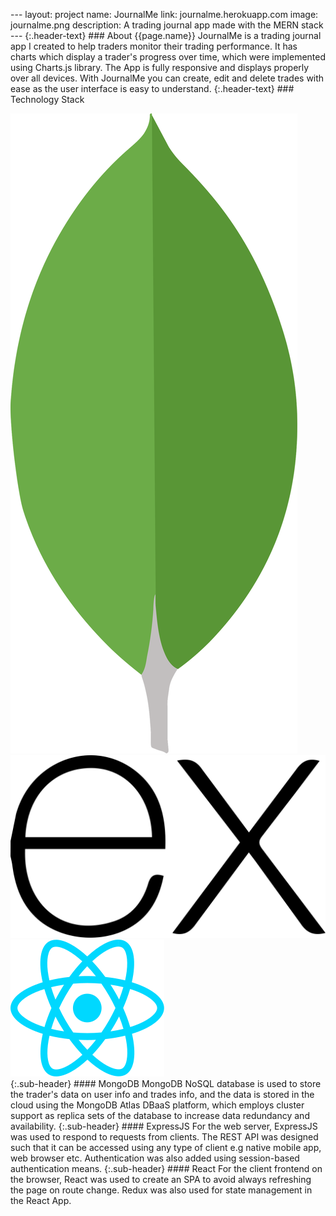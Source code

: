 --- layout: project name: JournalMe link: journalme.herokuapp.com image: journalme.png description: A trading journal app made with the MERN stack --- {:.header-text} ### About {{page.name}} JournalMe is a trading journal app I created to help traders monitor their trading performance. It has charts which display a trader's progress over time, which were implemented using Charts.js library. The App is fully responsive and displays properly over all devices. With JournalMe you can create, edit and delete trades with ease as the user interface is easy to understand. {:.header-text} ### Technology Stack<div class="flex justify-center align-center tech-stack"><img src="../assets/images/mongodb.svg" alt="MongoDB" class="tech-icon"/> <img src="../assets/images/expressjs.svg" alt="ExpressJS" class="tech-icon"/> <img src="../assets/images/react-js.svg" alt="React" class="tech-icon"/></div>{:.sub-header} #### MongoDB MongoDB NoSQL database is used to store the trader's data on user info and trades info, and the data is stored in the cloud using the MongoDB Atlas DBaaS platform, which employs cluster support as replica sets of the database to increase data redundancy and availability. {:.sub-header} #### ExpressJS For the web server, ExpressJS was used to respond to requests from clients. The REST API was designed such that it can be accessed using any type of client e.g native mobile app, web browser etc. Authentication was also added using session-based authentication means. {:.sub-header} #### React For the client frontend on the browser, React was used to create an SPA to avoid always refreshing the page on route change. Redux was also used for state management in the React App.